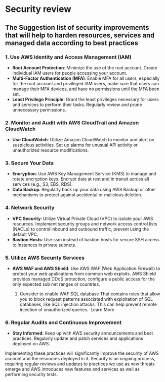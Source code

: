 # Security review

## The Suggestion list of security improvements that will help to harden resources, services and managed data according to best practices

### 1. Use AWS Identity and Access Management (IAM)

- **Root Account Protection**: Minimize the use of the root account. Create individual IAM users for people accessing your account.
- **Multi-Factor Authentication (MFA)**: Enable MFA for all users, especially for the root account and privileged IAM users, make sure that users can manage their MFA devices, and have no permissions until the MFA been set.
- **Least Privilege Principle**: Grant the least privileges necessary for users and services to perform their tasks. Regularly review and prune unnecessary permissions.

### 2. Monitor and Audit with AWS CloudTrail and Amazon CloudWatch

- **Use CloudWatch**: Utilize Amazon CloudWatch to monitor and alert on suspicious activities. Set up alarms for unusual API activity or unauthorized resource modifications.

### 3. Secure Your Data

- **Encryption**: Use AWS Key Management Service (KMS) to manage and rotate encryption keys. Encrypt data at rest and in transit across all services (e.g., S3, EBS, RDS).
- **Data Backup**: Regularly back up your data using AWS Backup or other mechanisms to protect against accidental or malicious deletion.

### 4. Network Security

- **VPC Security**: Utilize Virtual Private Cloud (VPC) to isolate your AWS resources. Implement security groups and network access control lists (NACLs) to control inbound and outbound traffic, prevent using the default VPC.
- **Bastion Hosts**: Use ssm instead of bastion hosts for secure SSH access to instances in private subnets.

### 5. Utilize AWS Security Services

- **AWS WAF and AWS Shield**: Use AWS WAF (Web Application Firewall) to protect your web applications from common web exploits. AWS Shield provides managed DDoS protection, configure a public access for the only expected sub net ranges or countries.

  1. Consider to enable WAF SQL database That contains rules that allow you to block request patterns associated with exploitation of SQL databases, like SQL injection attacks. This can help prevent remote injection of unauthorized queries.  Learn More

### 6. Regular Audits and Continuous Improvement

- **Stay Informed**: Keep up with AWS security announcements and best practices. Regularly update and patch services and applications deployed on AWS.

Implementing these practices will significantly improve the security of AWS account and the resources deployed in it. Security is an ongoing process, requiring regular reviews and updates to practices we use as new threats emerge and AWS introduces new features and services as well as performing security tests.
